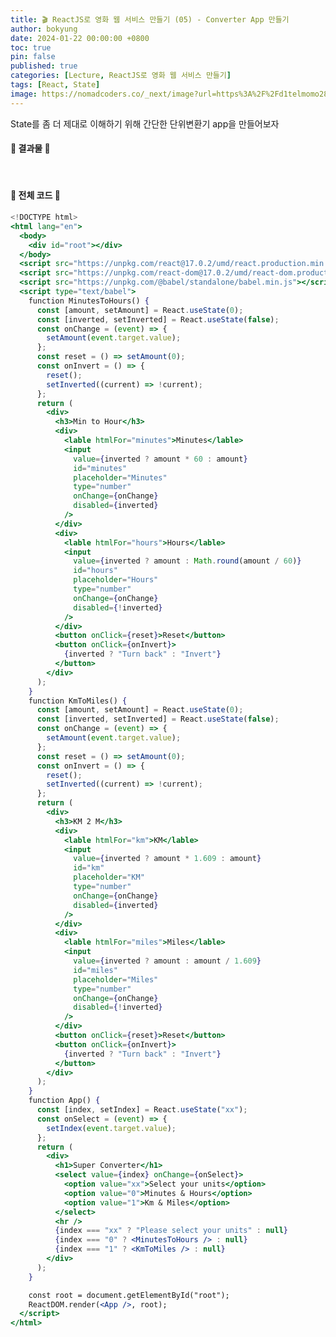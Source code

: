 ```yaml
---
title: 🎬 ReactJS로 영화 웹 서비스 만들기 (05) - Converter App 만들기
author: bokyung
date: 2024-01-22 00:00:00 +0800
toc: true
pin: false
published: true
categories: [Lecture, ReactJS로 영화 웹 서비스 만들기]
tags: [React, State]
image: https://nomadcoders.co/_next/image?url=https%3A%2F%2Fd1telmomo28umc.cloudfront.net%2Fmedia%2Fpublic%2Fthumbnails%2Freact-for-beginners.jpeg&w=1920&q=75
---
```


State를 좀 더 제대로 이해하기 위해 간단한 단위변환기 app을 만들어보자<br>

#### **🔽 결과물 🔽**

<html lang="en">
  <body>
    <div id="root"></div>
  </body>
  <script src="https://unpkg.com/react@17.0.2/umd/react.production.min.js"></script>
  <script src="https://unpkg.com/react-dom@17.0.2/umd/react-dom.production.min.js"></script>
  <script src="https://unpkg.com/@babel/standalone/babel.min.js"></script>
  <script type="text/babel">
    function MinutesToHours() {
      const [amount, setAmount] = React.useState(0);
      const [inverted, setInverted] = React.useState(false);
      const onChange = (event) => {
        setAmount(event.target.value);
      };
      const reset = () => setAmount(0);
      const onInvert = () => {
        reset();
        setInverted((current) => !current);
      };
      return (
        <div>
          <h3>Min to Hour</h3>
          <div>
            <lable htmlFor="minutes">Minutes</lable>
            <input
              value={inverted ? amount * 60 : amount}
              id="minutes"
              placeholder="Minutes"
              type="number"
              onChange={onChange}
              disabled={inverted}
            />
          </div>
          <div>
            <lable htmlFor="hours">Hours</lable>
            <input
              value={inverted ? amount : Math.round(amount / 60)}
              id="hours"
              placeholder="Hours"
              type="number"
              onChange={onChange}
              disabled={!inverted}
            />
          </div>
          <button onClick={reset}>Reset</button>
          <button onClick={onInvert}>
            {inverted ? "Turn back" : "Invert"}
          </button>
        </div>
      );
    }
    function KmToMiles() {
      const [amount, setAmount] = React.useState(0);
      const [inverted, setInverted] = React.useState(false);
      const onChange = (event) => {
        setAmount(event.target.value);
      };
      const reset = () => setAmount(0);
      const onInvert = () => {
        reset();
        setInverted((current) => !current);
      };
      return (
        <div>
          <h3>KM 2 M</h3>
          <div>
            <lable htmlFor="km">KM</lable>
            <input
              value={inverted ? amount * 1.609 : amount}
              id="km"
              placeholder="KM"
              type="number"
              onChange={onChange}
              disabled={inverted}
            />
          </div>
          <div>
            <lable htmlFor="miles">Miles</lable>
            <input
              value={inverted ? amount : amount / 1.609}
              id="miles"
              placeholder="Miles"
              type="number"
              onChange={onChange}
              disabled={!inverted}
            />
          </div>
          <button onClick={reset}>Reset</button>
          <button onClick={onInvert}>
            {inverted ? "Turn back" : "Invert"}
          </button>
        </div>
      );
    }
    function App() {
      const [index, setIndex] = React.useState("xx");
      const onSelect = (event) => {
        setIndex(event.target.value);
      };
      return (
        <div>
          <h1>Super Converter</h1>
          <select value={index} onChange={onSelect}>
            <option value="xx">Select your units</option>
            <option value="0">Minutes & Hours</option>
            <option value="1">Km & Miles</option>
          </select>
          <hr />
          {index === "xx" ? "Please select your units" : null}
          {index === "0" ? <MinutesToHours /> : null}
          {index === "1" ? <KmToMiles /> : null}
        </div>
      );
    }

    const root = document.getElementById("root");
    ReactDOM.render(<App />, root);

  </script>
</html>

<br>

#### **🔽 전체 코드 🔽**

```jsx
<!DOCTYPE html>
<html lang="en">
  <body>
    <div id="root"></div>
  </body>
  <script src="https://unpkg.com/react@17.0.2/umd/react.production.min.js"></script>
  <script src="https://unpkg.com/react-dom@17.0.2/umd/react-dom.production.min.js"></script>
  <script src="https://unpkg.com/@babel/standalone/babel.min.js"></script>
  <script type="text/babel">
    function MinutesToHours() {
      const [amount, setAmount] = React.useState(0);
      const [inverted, setInverted] = React.useState(false);
      const onChange = (event) => {
        setAmount(event.target.value);
      };
      const reset = () => setAmount(0);
      const onInvert = () => {
        reset();
        setInverted((current) => !current);
      };
      return (
        <div>
          <h3>Min to Hour</h3>
          <div>
            <lable htmlFor="minutes">Minutes</lable>
            <input
              value={inverted ? amount * 60 : amount}
              id="minutes"
              placeholder="Minutes"
              type="number"
              onChange={onChange}
              disabled={inverted}
            />
          </div>
          <div>
            <lable htmlFor="hours">Hours</lable>
            <input
              value={inverted ? amount : Math.round(amount / 60)}
              id="hours"
              placeholder="Hours"
              type="number"
              onChange={onChange}
              disabled={!inverted}
            />
          </div>
          <button onClick={reset}>Reset</button>
          <button onClick={onInvert}>
            {inverted ? "Turn back" : "Invert"}
          </button>
        </div>
      );
    }
    function KmToMiles() {
      const [amount, setAmount] = React.useState(0);
      const [inverted, setInverted] = React.useState(false);
      const onChange = (event) => {
        setAmount(event.target.value);
      };
      const reset = () => setAmount(0);
      const onInvert = () => {
        reset();
        setInverted((current) => !current);
      };
      return (
        <div>
          <h3>KM 2 M</h3>
          <div>
            <lable htmlFor="km">KM</lable>
            <input
              value={inverted ? amount * 1.609 : amount}
              id="km"
              placeholder="KM"
              type="number"
              onChange={onChange}
              disabled={inverted}
            />
          </div>
          <div>
            <lable htmlFor="miles">Miles</lable>
            <input
              value={inverted ? amount : amount / 1.609}
              id="miles"
              placeholder="Miles"
              type="number"
              onChange={onChange}
              disabled={!inverted}
            />
          </div>
          <button onClick={reset}>Reset</button>
          <button onClick={onInvert}>
            {inverted ? "Turn back" : "Invert"}
          </button>
        </div>
      );
    }
    function App() {
      const [index, setIndex] = React.useState("xx");
      const onSelect = (event) => {
        setIndex(event.target.value);
      };
      return (
        <div>
          <h1>Super Converter</h1>
          <select value={index} onChange={onSelect}>
            <option value="xx">Select your units</option>
            <option value="0">Minutes & Hours</option>
            <option value="1">Km & Miles</option>
          </select>
          <hr />
          {index === "xx" ? "Please select your units" : null}
          {index === "0" ? <MinutesToHours /> : null}
          {index === "1" ? <KmToMiles /> : null}
        </div>
      );
    }

    const root = document.getElementById("root");
    ReactDOM.render(<App />, root);
  </script>
</html>
```

